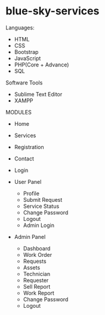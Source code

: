 # blue-sky-services
Languages:
- HTML
- CSS
- Bootstrap
- JavaScript
- PHP(Core + Advance)
- SQL

Software Tools
- Sublime Text Editor
- XAMPP

MODULES

- Home
- Services
- Registration
- Contact
- Login
- User Panel
    - Profile
    - Submit Request
    - Service Status
    - Change Password
    - Logout
    - Admin Login

- Admin Panel
    - Dashboard
    - Work Order
    - Requests
    - Assets
    - Technician
    - Requester
    - Sell Report
    - Work Report
    - Change Password
    - Logout
